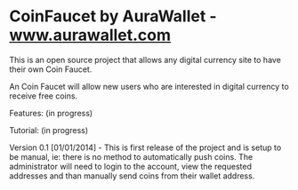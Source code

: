 CoinFaucet by AuraWallet - www.aurawallet.com
==========
This is an open source project that allows any digital currency site to have their own Coin Faucet. 

An Coin Faucet will allow new users who are interested in digital currency to receive free coins.

Features: (in progress)

Tutorial: (in progress)

Version 0.1 [01/01/2014] - This is first release of the project and is setup to be manual, ie: there is no method
to automatically push coins. The administrator will need to login to the account, view the requested addresses and than 
manually send coins from their wallet address. 

